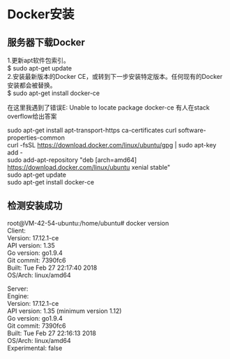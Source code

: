 # Docker安装

## 服务器下载Docker

1.更新apt软件包索引。</br>
$ sudo apt-get update</br>
2.安装最新版本的Docker CE，或转到下一步安装特定版本。任何现有的Docker安装都会被替换。</br>
$ sudo apt-get install docker-ce</br>

在这里我遇到了错误E: Unable to locate package docker-ce
有人在stack overflow给出答案

sudo apt-get install apt-transport-https ca-certificates curl software-properties-common</br>
curl -fsSL https://download.docker.com/linux/ubuntu/gpg | sudo apt-key add -</br>
sudo add-apt-repository "deb [arch=amd64] https://download.docker.com/linux/ubuntu xenial stable"</br>
sudo apt-get update</br>
sudo apt-get install docker-ce

## 检测安装成功

root@VM-42-54-ubuntu:/home/ubuntu# docker version</br>
Client:</br>
 Version:   17.12.1-ce</br>
 API version:   1.35</br>
 Go version:    go1.9.4</br>
 Git commit:    7390fc6</br>
 Built: Tue Feb 27 22:17:40 2018</br>
 OS/Arch:   linux/amd64</br>

Server:</br>
 Engine:</br>
  Version:  17.12.1-ce</br>
  API version:  1.35 (minimum version 1.12)</br>
  Go version:   go1.9.4</br>
  Git commit:   7390fc6</br>
  Built:    Tue Feb 27 22:16:13 2018</br>
  OS/Arch:  linux/amd64</br>
  Experimental: false